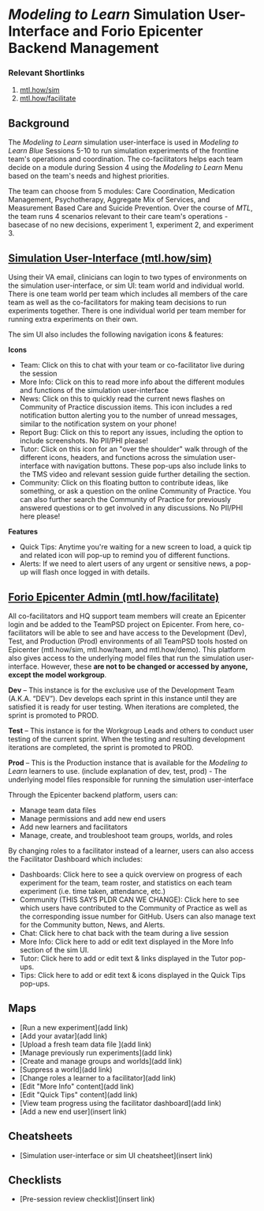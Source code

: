 # *Modeling to Learn* Simulation User-Interface and Forio Epicenter Backend Management

### Relevant Shortlinks
1. [mtl.how/sim](https://mtl.how/sim)
2. [mtl.how/facilitate](https://mtl.how/facilitate)

## Background
The *Modeling to Learn* simulation user-interface is used in *Modeling to Learn Blue* Sessions 5-10 to run simulation experiments of the frontline team's operations and coordination. The co-facilitators helps each team decide on a module during Session 4 using the *Modeling to Learn* Menu based on the team's needs and highest priorities. 

The team can choose from 5 modules: Care Coordination, Medication Management, Psychotherapy, Aggregate Mix of Services, and Measurement Based Care and Suicide Prevention. Over the course of *MTL*, the team runs 4 scenarios relevant to their care team's operations - basecase of no new decisions, experiment 1, experiment 2, and experiment 3.

## [Simulation User-Interface (mtl.how/sim)](https://mtl.how/sim)
Using their VA email, clinicians can login to two types of environments on the simulation user-interface, or sim UI: team world and individual world. There is one team world per team which includes all members of the care team as well as the co-facilitators for making team decisions to run experiments together. There is one individual world per team member for running extra experiments on their own.

The sim UI also includes the following navigation icons & features:

**Icons**
- Team: Click on this to chat with your team or co-facilitator live during the session
- More Info: Click on this to read more info about the different modules and functions of the simulation user-interface
- News: Click on this to quickly read the current news flashes on Community of Practice discussion items. This icon includes a red notification button alerting you to the number of unread messages, similar to the notification system on your phone!
- Report Bug: Click on this to report any issues, including the option to include screenshots. No PII/PHI please!
- Tutor: Click on this icon for an "over the shoulder" walk through of the different icons, headers, and functions across the simulation user-interface with navigation buttons. These pop-ups also include links to the TMS video and relevant session guide further detailing the section.
- Community: Click on this floating button to contribute ideas, like something, or ask a question on the online Community of Practice. You can also further search the Community of Practice for previously answered questions or to get involved in any discussions. No PII/PHI here please!

**Features**
- Quick Tips: Anytime you're waiting for a new screen to load, a quick tip and related icon will pop-up to remind you of different functions.
- Alerts: If we need to alert users of any urgent or sensitive news, a pop-up will flash once logged in with details.



## [Forio Epicenter Admin (mtl.how/facilitate)](https://mtl.how/facilitate)
All co-facilitators and HQ support team members will create an Epicenter login and be added to the TeamPSD project on Epicenter. From here, co-facilitators will be able to see and have access to the Development (Dev), Test, and Production (Prod) environments of all TeamPSD tools hosted on Epicenter (mtl.how/sim, mtl.how/team, and mtl.how/demo). This platform also gives access to the underlying model files that run the simulation user-interface. However, these **are not to be changed or accessed by anyone, except the model workgroup**.

**Dev** – This instance is for the exclusive use of the Development Team (A.K.A. “DEV”). Dev develops each sprint in this instance until they are satisfied it is ready for user testing. When iterations are completed, the sprint is promoted to PROD.

**Test** – This instance is for the Workgroup Leads and others to conduct user testing of the current sprint. When the testing and resulting development iterations are completed, the sprint is promoted to PROD.

**Prod** – This is the Production instance that is available for the *Modeling to Learn* learners to use.
(include explanation of dev, test, prod) - The underlying model files responsible for running the simulation user-interface 

Through the Epicenter backend platform, users can:
- Manage team data files
- Manage permissions and add new end users
- Add new learners and facilitators
- Manage, create, and troubleshoot team groups, worlds, and roles 


By changing roles to a facilitator instead of a learner, users can also access the Facilitator Dashboard which includes:
- Dashboards: Click here to see a quick overview on progress of each experiment for the team, team roster, and statistics on each team experiment (i.e. time taken, attendance, etc.)
- Community (THIS SAYS PLDR CAN WE CHANGE): Click here to see which users have contributed to the Community of Practice as well as the corresponding issue number for GitHub. Users can also manage text for the Community button, News, and Alerts. 
- Chat: Click here to chat back with the team during a live session
- More Info: Click here to add or edit text displayed in the More Info section of the sim UI.
- Tutor: Click here to add or edit text & links displayed in the Tutor pop-ups.
- Tips: Click here to add or edit text & icons displayed in the Quick Tips pop-ups.

## Maps
- [Run a new experiment](add link)
- [Add your avatar](add link)
- [Upload a fresh team data file ](add link)
- [Manage previously run experiments](add link)
- [Create and manage groups and worlds](add link)
- [Suppress a world](add link)
- [Change roles a learner to a facilitator](add link) 
- [Edit "More Info" content](add link)
- [Edit "Quick Tips" content](add link)
- [View team progress using the facilitator dashboard](add link)
- [Add a new end user](insert link)

## Cheatsheets
- [Simulation user-interface or sim UI cheatsheet](insert link)

## Checklists
- [Pre-session review checklist](insert link)
